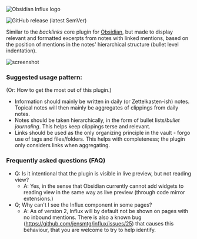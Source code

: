 ![Obsidian Influx logo](https://user-images.githubusercontent.com/6455628/178807529-785b29cd-b1d7-4586-99de-5b4411d8fd17.png)

![GitHub release (latest SemVer)](https://img.shields.io/github/v/release/jensmtg/influx?style=for-the-badge&sort=semver)

Similar to the *backlinks* core plugin for [Obsidian](https://obsidian.md/), but made to display relevant and formatted excerpts from notes with linked mentions, based on the position of mentions in the notes' hierarchical structure (bullet level indentation).

![screenshot](https://user-images.githubusercontent.com/6455628/195661061-3f1e28d5-4202-4565-873f-d6667422bc86.png)

### Suggested usage pattern: 
(Or: How to get the most out of this plugin.)

* Information should mainly be written in daily (or Zettelkasten-ish) notes. Topical notes will then mainly be aggregates of clippings from daily notes.
* Notes should be taken hierarchically, in the form of bullet lists/*bullet journaling*. This helps keep clippings terse and relevant.
* Links should be used as the only organizing principle in the vault - forgo use of tags and files/folders. This helps with completeness; the plugin only considers links when aggregating.

### Frequently asked questions (FAQ)

* Q: Is it intentional that the plugin is visible in live preview, but not reading view?
  * A: Yes, in the sense that Obsidian currently cannot add widgets to reading view in the same way as live preview (through code mirror extensions.)
* Q; Why can't I see the Influx component in some pages?
  * A: As of version 2, Influx will by default not be shown on pages with no inbound mentions. There is also a known bug (https://github.com/jensmtg/influx/issues/25) that causes this behaviour, that you are welcome to try to help identify.
